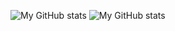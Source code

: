 ![My GitHub stats](https://github-readme-stats.vercel.app/api/?username=Malizma333&theme=dark&hide_rank=true&show_icons=true&include_all_commits=true&custom_title=Overall%20Stats&show=reviews,prs_merged&card_width=800&hide=stars)
![My GitHub stats](https://github-readme-stats.vercel.app/api/top-langs/?username=Malizma333&theme=dark&size_weight=0.5&count_weight=0.5&hide=ShaderLab,HTML,CSS,HLSL&card_width=800)
